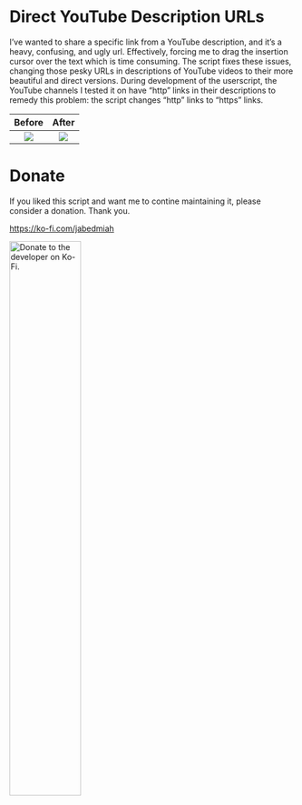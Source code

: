 # Direct YouTube Description URLs
I’ve wanted to share a specific link from a YouTube description, and it’s a heavy, confusing, and ugly url. Effectively, forcing me to drag the insertion cursor over the text which is time consuming. The script fixes these issues, changing those pesky URLs in descriptions of YouTube videos to their more beautiful and direct versions. During development of the userscript, the YouTube channels I tested it on have “http” links in their descriptions to remedy this problem: the script changes “http” links to “https” links.

| Before             |  After |
:-------------------------:|:-------------------------:
![](https://github.com/miahj1/direct-youtube-description-urls/assets/84815985/e65af8d3-9670-4f7b-a8c1-b4c647449c53)  |  ![](https://github.com/miahj1/direct-youtube-description-urls/assets/84815985/10fc01fe-1312-4642-8185-a66d95186414)

# Donate
If you liked this script and want me to contine maintaining it, please consider a donation. Thank you.

https://ko-fi.com/jabedmiah

<img alt="Donate to the developer on Ko-Fi." width="50%" src="https://github.com/miahj1/direct-youtube-description-urls/assets/84815985/567eb7ac-5d8b-470f-a8ab-0d398d658c80"/>
